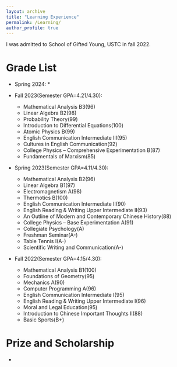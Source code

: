 ```yaml
---
layout: archive
title: "Learning Experience"
permalink: /Learning/
author_profile: true
---
```


I was admitted to School of Gifted Young, USTC in fall 2022.

Grade List
======
* Spring 2024: 
  * 

* Fall 2023(Semester GPA=4.21/4.30): 
  * Mathematical Analysis B3(96)
  * Linear Algebra B2(98)
  * Probability Theory(99)
  * Introduction to Differential Equations(100)
  * Atomic Physics B(99)
  * English Communication Intermediate III(95)
  * Cultures in English Communication(92)
  * College Physics – Comprehensive Experimentation B(87)
  * Fundamentals of Marxism(85)

* Spring 2023(Semester GPA=4.11/4.30): 
  * Mathematical Analysis B2(96)
  * Linear Algebra B1(97)
  * Electromagnetism A(98)
  * Thermotics B(100)
  * English Communication Intermediate II(90)
  * English Reading & Writing Upper Intermediate II(93)
  * An Outline of Modern and Contemporary Chinese History(88)
  * College Physics – Base Experimentation A(91)
  * Collegiate Psychology(A)
  * Freshman Seminar(A-)
  * Table Tennis I(A-)
  *  Scientific Writing and Communication(A-)

* Fall 2022(Semester GPA=4.15/4.30): 
  * Mathematical Analysis B1(100)
  * Foundations of Geometry(95)
  * Mechanics A(90)
  * Computer Programming A(96)
  * English Communication Intermediate I(95)
  * English Reading & Writing Upper Intermediate I(96)
  * Moral and Legal Education(95)
  * Introduction to Chinese Important Thoughts II(88)
  * Basic Sports(B+)

  

Prize and Scholarship
======
* 
